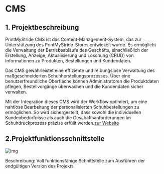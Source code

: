 # CMS

## 1. Projektbeschreibung

PrintMyStride CMS ist das Content-Management-System, das zur Unterstützung des PrintMyStride-Stores entwickelt wurde. Es ermöglicht die Verwaltung der Betriebsabläufe des Geschäfts, einschließlich der Erstellung, Anzeige, Aktualisierung und Löschung (CRUD) von Informationen zu Produkten, Bestellungen und Kundendaten.

Das CMS gewährleistet eine effiziente und reibungslose Verwaltung des maßgeschneiderten Schuhherstellungsprozesses. Über eine benutzerfreundliche Oberfläche können Administratoren die Produktdaten pflegen, Bestellvorgänge überwachen und die Kundendaten sicher verwalten.

Mit der Integration dieses CMS wird der Workflow optimiert, um eine nahtlose Bearbeitung der personalisierten Schuhbestellungen zu ermöglichen. So wird sichergestellt, dass sowohl die individuellen Kundenbedürfnisse als auch die Geschäftsanforderungen im Schuhdruckprozess präzise erfüllt werden.[zur Website](https://cms-printmystride.onrender.com/)

## 2.Projektfunktionsschnittstelle

![img](./images/CMS.gif)

Beschreibung: Voll funktionsfähige Schnittstelle zum Ausführen der endgültigen Version des Projekts

